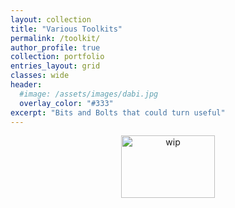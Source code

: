 ```yaml
---
layout: collection
title: "Various Toolkits"
permalink: /toolkit/
author_profile: true
collection: portfolio
entries_layout: grid
classes: wide
header:
  #image: /assets/images/dabi.jpg
  overlay_color: "#333"
excerpt: "Bits and Bolts that could turn useful"
---
```

<div>
 <p align="center">
   <img src="{{site.baseurl}}/assets/images/wip_small.jpg" alt="wip"
 	   title="Under Construction" width="150" height="100" />
 </p>
</div>
